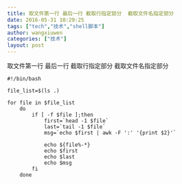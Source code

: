 ```yaml
---
title: 取文件第一行 最后一行 截取行指定部分  截取文件名指定部分
date: 2016-05-31 10:29:25
tags: ["tech","技术","shell脚本"]
author: wangxiuwen
categories: ["技术"]
layout: post
---
```


取文件第一行 最后一行 截取行指定部分  截取文件名指定部分
 
	#!/bin/bash
	
	file_list=$(ls .)
	
	for file in $file_list
		do
			if [ -f $file ];then
				first=`head -1 $file`
				last=`tail -1 $file`
				msg=`echo $first | awk -F ':' '{print $2}'`
				
				echo ${file%-*}
				echo $first
				echo $last
				echo $msg
			fi
		done